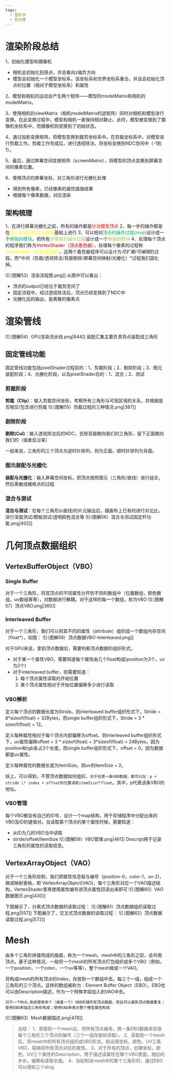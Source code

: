 ```yaml
---
tags:
  - 图形学
  - 软光栅
---
```

# 渲染阶段总结

1、初始化模型和摄像机
- 相机会初始化到原点，并且看向z轴负方向
- 模型会初始化一个模型坐标系，该坐标系和世界坐标系重合。并且会初始化顶点的位置（相对于模型坐标系）和属性

2、模型和相机的运动会产生两个矩阵——模型的modelMatrix和相机的modelMatrix。

3、使用相机的viewMatrix（相机modelMatrix的逆矩阵）同时对相机和模型进行变换。在此变换过程中，模型和相机一直保持相对静止。此时，模型被变换到了摄像机坐标系中，而摄像机则变换到了初始状态。

4、通过投影变换矩阵，将模型变换到裁剪坐标系中。在剪裁坐标系中，对模型进行剪裁工作。剪裁工作完成后，进行透视除法，将坐标变换到NDC空间中（-1到1）。

5、最后，通过屏幕空间变换矩阵（screenMatrix），将模型的顶点变换到屏幕空间的像素位置。

6、使用顶点的屏幕坐标，对三角形进行光栅化处理
- 得到所有像素，已经像素的属性插值结果
- 根据每个像素数据，对应渲染

## 架构梳理

1、在进行屏幕光栅化之前，所有的操作都是<font color="#ff0000">针对模型顶点</font>
2、每一步的操作都是在<font color="#ffff00">前一步得到的顶点数据</font>基础上进行
3、可以把对<font color="#00b050">顶点的操作过程(mvp)</font>设计成一个<font color="#00b050">单独的模块</font>，把所有<font color="#92d050">对像素的操作过程</font>设计成一个<font color="#92d050">单独的模块</font>
4、处理每个顶点的程序我们称为<font color="#c00000">VertexShader（顶点着色器）</font>，处理每个像素的过程称<font color="#ffff00">PixelShader（像素着色器）</font>，这两个着色器程序可以设计为*可扩展/可编程*的过程。而*中间（剪裁/透视除法/背面剔除/屏幕空间映射/光栅化）*过程我们固化掉。

![[（图解53）渲染流程图.png]]
从图中可以看出：
- 顶点的output已经位于裁剪空间了
- 固定流程中，经过透视除法后，顶点已经变换到了NDC中
- 光栅化后的输出，是离散的像素点

# 渲染管线

![[（图解54）GPU渲染流水线.png|644]]
装配汇集主要负责将点装配成三角形

## 固定管线功能

固定管线功能包括pixelShader过程前的：1、剪裁阶段；2、剔除阶段；3、图元装配阶段；4、光栅化阶段，以及pixelShader后的：1、混合；2、测试

### 剪裁阶段

**剪裁（Clip）**：输入剪裁空间坐标，考察所有三角形与可视区域的关系，并根据是否相交/包含进行剪裁
![[（图解55）剪裁过程的三种情况.png|387]]

### 剔除阶段

**剔除(Cul)**：输入透视除法后的NDC，去除背面朝向我们的三角形，留下正面朝向我们的（或者反过来）

一般来说，三角形的三个顶点为逆时针排列，则为正面。顺时针排列为背面。

### 图元装配与光栅化

**装配与光栅化**：输入屏幕空间坐标，把顶点按照图元（三角形/直线）进行组合，然后离散成栅格点的过程

### 混合与测试

**混合与测试**：在每个三角形(o直线)的片元输出后，跟画布上已有的进行对北比，进行深度测试/模板测试/透明颜色混合等
![[（图解56）混合与测试固定杆功能.png|402]]

# 几何顶点数据组织

## VertexBufferObject（VBO）

### Single Buffer

对于一个三角形，将其顶点的不同属性分开到不同的数组中（位置数组，颜色数组，uv数组等等），对数据进行解耦。对于这样的每一个数组，称为VBO
![[（图解57）顶点VBO.png|360]]

### Interleaved Buffer

对于一个三角形，我们可以把其不同的属性（attribute）组织成一个数组内存空间（float*），如图：
![[（图解58）顶点数据VBO-Interleaved.png]]

对于GPU来说，拿到顶点数据后，需要判断顶点数据的组织形式。
- 对于某一个属性VBO，需要知道每个属性由几个float构成(position为3个，uv为2个)
- 对于interleaved buffer，则需要知道：
	1. 每个顶点属性读取的开始位置
	2. 某个顶点属性相对于开始位置偏移多少进行读取

### VBO解析

定义每个顶点的数据长度为Stride。则interleaved buffer组织形式下，Stride = 8\*sizeof(float) = 32Bytes，而single buffer组织形式下，Stride = 3 \* sizeof(float) = 12。

定义每种属性相对于每个顶点内部偏移为offset。则interleaved buffer组织形式下，uv属性偏移offset = 3 \* sizeof(float) + 3\*sizeof(float) = 24Bytes，因为position和rgb各占3个长度。而single buffer组织形式下，offset = 0，因为数据都是uv属性。

定义每种属性的数据长度为itemSize，则uv的itemSize = 2。

综上，可以得到，不管顶点数据如何组织，`对于任意一条VBO数据，都可以在：p + stride \* index + offset的位置读取itemSize个float`。其中，p代表该条VBO的地址。

### VBO管理

每个VBO都会有自己的ID号，设计一个map结构，用于存储程序中分配出来的VBO及ID的键值对。当读取第个顶点的某个属性时候，需要知道：
- 从ID为几的VBO当中读取
- stride/offset/itemSize
![[（图解59）VBO管理.png|461]]
Descript用于记录三角形的属性的读取信息。

## VertexArrayObject（VAO）

对于一个三角形绘制，我们把属性信息赋与编号（position-0，color-1，uv-2)，做成映射表格，即
VertexArrayObject(VAO)，每个三角形对应一个VAO描述结构，VertexShader里再使用属性编号讲顶点属性回读出来即可
![[（图解60）VAO数据图示.png|430]]

下图展示了，分离式顶点数据的读取过程：
![[（图解61）顶点数据组织读取过程.png|557]]
下图展示了，交叉式顶点数据的读取过程：
![[（图解62）顶点数据读取过程.png|572]]



# Mesh

由多个三角形拼接而成的曲面，称为一个mesh。mesh中的三角形之前，会共用顶点。基于这种情况，一般将一个mesh的所有顶点打包组织成多个VBO（例如，一个position，一个color，一个uv等等），整个mesh做成一个VAO。

将构成mesh的所有顶点的index，存放到一个数组中去。每三个一组，组成一个三角形的三个顶点。这样的数组被称为：Element Buffer Object（EBO）。EBO也可以由Description描述，作为一个特殊字段加入到VAO中去。

`对于一个Msh,系统使用多个（或者一个）VBO存储所有顶点数据，而且可以避免顶点数据重复；使用EBO来描述三角形构成；使用VAO来表示整个模型属性构成`

![[（图解63）Mesh数据描述.png|478]]

> 总结：
> 1、获取到一个mesh后，将所有顶点编号。用一条EBO数据来存放每个三角形三个顶点的编号（三个一组存放和读取）。
> 2、获取到一个mesh后，将mesh中的所有顶点组织成VBO形式。假设用坐标，颜色，UV三条VBO，容纳将所有顶点对应的属性。
> 3、对于所有的顶点，创建坐标，颜色，UV三个属性的Description，用于描述该属性在哪个VBO里面，相应的步长，偏移和读取长度。
> 4、当绘制该mesh中的某个三角形时，通过EBO可以得知三个ding